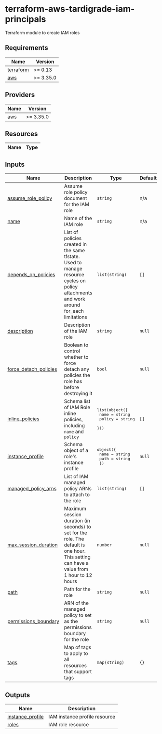 # terraform-aws-tardigrade-iam-principals

Terraform module to create IAM roles


<!-- BEGIN TFDOCS -->
## Requirements

| Name | Version |
|------|---------|
| <a name="requirement_terraform"></a> [terraform](#requirement\_terraform) | >= 0.13 |
| <a name="requirement_aws"></a> [aws](#requirement\_aws) | >= 3.35.0 |

## Providers

| Name | Version |
|------|---------|
| <a name="provider_aws"></a> [aws](#provider\_aws) | >= 3.35.0 |

## Resources

| Name | Type |
|------|------|

## Inputs

| Name | Description | Type | Default | Required |
|------|-------------|------|---------|:--------:|
| <a name="input_assume_role_policy"></a> [assume\_role\_policy](#input\_assume\_role\_policy) | Assume role policy document for the IAM role | `string` | n/a | yes |
| <a name="input_name"></a> [name](#input\_name) | Name of the IAM role | `string` | n/a | yes |
| <a name="input_depends_on_policies"></a> [depends\_on\_policies](#input\_depends\_on\_policies) | List of policies created in the same tfstate. Used to manage resource cycles on policy attachments and work around for\_each limitations | `list(string)` | `[]` | no |
| <a name="input_description"></a> [description](#input\_description) | Description of the IAM role | `string` | `null` | no |
| <a name="input_force_detach_policies"></a> [force\_detach\_policies](#input\_force\_detach\_policies) | Boolean to control whether to force detach any policies the role has before destroying it | `bool` | `null` | no |
| <a name="input_inline_policies"></a> [inline\_policies](#input\_inline\_policies) | Schema list of IAM Role inline policies, including `name` and `policy` | <pre>list(object({<br>    name   = string<br>    policy = string<br>  }))</pre> | `[]` | no |
| <a name="input_instance_profile"></a> [instance\_profile](#input\_instance\_profile) | Schema object of a role's instance profile | <pre>object({<br>    name = string<br>    path = string<br>  })</pre> | `null` | no |
| <a name="input_managed_policy_arns"></a> [managed\_policy\_arns](#input\_managed\_policy\_arns) | List of IAM managed policy ARNs to attach to the role | `list(string)` | `[]` | no |
| <a name="input_max_session_duration"></a> [max\_session\_duration](#input\_max\_session\_duration) | Maximum session duration (in seconds) to set for the role. The default is one hour. This setting can have a value from 1 hour to 12 hours | `number` | `null` | no |
| <a name="input_path"></a> [path](#input\_path) | Path for the role | `string` | `null` | no |
| <a name="input_permissions_boundary"></a> [permissions\_boundary](#input\_permissions\_boundary) | ARN of the managed policy to set as the permissions boundary for the role | `string` | `null` | no |
| <a name="input_tags"></a> [tags](#input\_tags) | Map of tags to apply to all resources that support tags | `map(string)` | `{}` | no |

## Outputs

| Name | Description |
|------|-------------|
| <a name="output_instance_profile"></a> [instance\_profile](#output\_instance\_profile) | IAM instance profile resource |
| <a name="output_roles"></a> [roles](#output\_roles) | IAM role resource |

<!-- END TFDOCS -->

